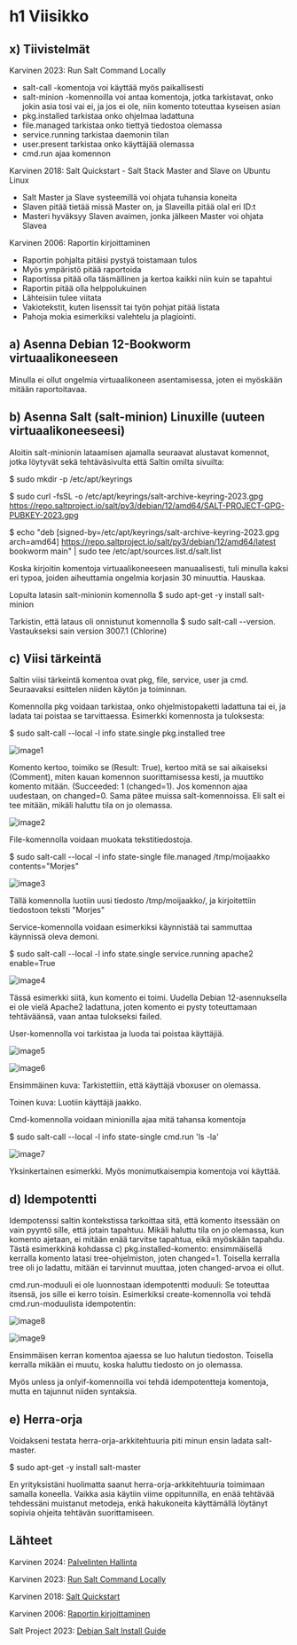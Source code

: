 # h1 Viisikko

## x) Tiivistelmät

Karvinen 2023: Run Salt Command Locally

- salt-call -komentoja voi käyttää myös paikallisesti
- salt-minion -komennoilla voi antaa komentoja, jotka tarkistavat, onko jokin asia tosi vai ei, ja jos ei ole, niin komento toteuttaa kyseisen asian
- pkg.installed tarkistaa onko ohjelmaa ladattuna
- file.managed tarkistaa onko tiettyä tiedostoa olemassa
- service.running tarkistaa daemonin tilan
- user.present tarkistaa onko käyttäjää olemassa
- cmd.run ajaa komennon

Karvinen 2018: Salt Quickstart - Salt Stack Master and Slave on Ubuntu Linux

- Salt Master ja Slave systeemillä voi ohjata tuhansia koneita
- Slaven pitää tietää missä Master on, ja Slaveilla pitää olal eri ID:t
- Masteri hyväksyy Slaven avaimen, jonka jälkeen Master voi ohjata Slavea

Karvinen 2006: Raportin kirjoittaminen

- Raportin pohjalta pitäisi pystyä toistamaan tulos
- Myös ympäristö pitää raportoida
- Raportissa pitää olla täsmällinen ja kertoa kaikki niin kuin se tapahtui
- Raportin pitää olla helppolukuinen
- Lähteisiin tulee viitata
- Vakiotekstit, kuten lisenssit tai työn pohjat pitää listata
- Pahoja mokia esimerkiksi valehtelu ja plagiointi.

## a) Asenna Debian 12-Bookworm virtuaalikoneeseen

Minulla ei ollut ongelmia virtuaalikoneen asentamisessa, joten ei myöskään mitään raportoitavaa.

## b) Asenna Salt (salt-minion) Linuxille (uuteen virtuaalikoneeseesi)

Aloitin salt-minionin lataamisen ajamalla seuraavat alustavat komennot, jotka löytyvät sekä tehtäväsivulta että Saltin omilta sivuilta:

$ sudo mkdir -p /etc/apt/keyrings

$ sudo curl -fsSL -o /etc/apt/keyrings/salt-archive-keyring-2023.gpg https://repo.saltproject.io/salt/py3/debian/12/amd64/SALT-PROJECT-GPG-PUBKEY-2023.gpg

$ echo "deb [signed-by=/etc/apt/keyrings/salt-archive-keyring-2023.gpg arch=amd64] https://repo.saltproject.io/salt/py3/debian/12/amd64/latest bookworm main" | sudo tee /etc/apt/sources.list.d/salt.list

Koska kirjoitin komentoja virtuaalikoneeseen manuaalisesti, tuli minulla kaksi eri typoa, joiden aiheuttamia ongelmia korjasin 30 minuuttia. Hauskaa.

Lopulta latasin salt-minionin komennolla $ sudo apt-get -y install salt-minion

Tarkistin, että lataus oli onnistunut komennolla $ sudo salt-call --version. Vastaukseksi sain version 3007.1 (Chlorine)

## c) Viisi tärkeintä

Saltin viisi tärkeintä komentoa ovat pkg, file, service, user ja cmd. Seuraavaksi esittelen niiden käytön ja toiminnan.

Komennolla pkg voidaan tarkistaa, onko ohjelmistopaketti ladattuna tai ei, ja ladata tai poistaa se tarvittaessa. Esimerkki komennosta ja tuloksesta:

$ sudo salt-call --local -l info state.single pkg.installed tree

![image1](https://github.com/bhi083/Palvelinten_hallinta/blob/main/N%C3%A4ytt%C3%B6kuva%202024-10-30%20125522.png?raw=true)

Komento kertoo, toimiko se (Result: True), kertoo mitä se sai aikaiseksi (Comment), miten kauan komennon suorittamisessa kesti, ja muuttiko komento mitään. (Succeeded: 1 (changed=1). Jos komennon ajaa uudestaan, on changed=0. Sama pätee muissa salt-komennoissa. Eli salt ei tee mitään, mikäli haluttu tila on jo olemassa.

![image2](https://github.com/bhi083/Palvelinten_hallinta/blob/main/N%C3%A4ytt%C3%B6kuva%202024-10-30%20130017.png?raw=true)

File-komennolla voidaan muokata tekstitiedostoja.

$ sudo salt-call --local -l info state-single file.managed /tmp/moijaakko contents="Morjes"

![image3](https://github.com/bhi083/Palvelinten_hallinta/blob/main/N%C3%A4ytt%C3%B6kuva%202024-10-30%20130212.png?raw=true)

Tällä komennolla luotiin uusi tiedosto /tmp/moijaakko/, ja kirjoitettiin tiedostoon teksti "Morjes"

Service-komennolla voidaan esimerkiksi käynnistää tai sammuttaa käynnissä oleva demoni.

$ sudo salt-call --local -l info state.single service.running apache2 enable=True

![image4](https://github.com/bhi083/Palvelinten_hallinta/blob/main/N%C3%A4ytt%C3%B6kuva%202024-10-30%20130551.png?raw=true)

Tässä esimerkki siitä, kun komento ei toimi. Uudella Debian 12-asennuksella ei ole vielä Apache2 ladattuna, joten komento ei pysty toteuttamaan tehtäväänsä, vaan antaa tulokseksi failed.

User-komennolla voi tarkistaa ja luoda tai poistaa käyttäjiä.

![image5](https://github.com/bhi083/Palvelinten_hallinta/blob/main/N%C3%A4ytt%C3%B6kuva%202024-10-30%20130729.png?raw=true)

![image6](https://github.com/bhi083/Palvelinten_hallinta/blob/main/N%C3%A4ytt%C3%B6kuva%202024-10-30%20130818.png?raw=true)

Ensimmäinen kuva: Tarkistettiin, että käyttäjä vboxuser on olemassa.

Toinen kuva: Luotiin käyttäjä jaakko.

Cmd-komennolla voidaan minionilla ajaa mitä tahansa komentoja

$ sudo salt-call --local -l info state-single cmd.run 'ls -la'

![image7](https://github.com/bhi083/Palvelinten_hallinta/blob/main/N%C3%A4ytt%C3%B6kuva%202024-10-30%20131004.png?raw=true)

Yksinkertainen esimerkki. Myös monimutkaisempia komentoja voi käyttää. 

## d) Idempotentti

Idempotenssi saltin kontekstissa tarkoittaa sitä, että komento itsessään on vain pyyntö sille, että jotain tapahtuu. Mikäli haluttu tila on jo olemassa, kun komento ajetaan, ei mitään enää tarvitse tapahtua, eikä myöskään tapahdu. Tästä esimerkkinä kohdassa c) pkg.installed-komento: ensimmäisellä kerralla komento latasi tree-ohjelmiston, joten changed=1. Toisella kerralla tree oli jo ladattu, mitään ei tarvinnut muuttaa, joten changed-arvoa ei ollut.

cmd.run-moduuli ei ole luonnostaan idempotentti moduuli: Se toteuttaa itsensä, jos sille ei kerro toisin. Esimerkiksi create-komennolla voi tehdä cmd.run-moduulista idempotentin:

![image8](https://github.com/bhi083/Palvelinten_hallinta/blob/main/N%C3%A4ytt%C3%B6kuva%202024-10-30%20133240.png?raw=true)

![image9](https://github.com/bhi083/Palvelinten_hallinta/blob/main/N%C3%A4ytt%C3%B6kuva%202024-10-30%20133301.png?raw=true)

Ensimmäisen kerran komentoa ajaessa se luo halutun tiedoston. Toisella kerralla mikään ei muutu, koska haluttu tiedosto on jo olemassa.

Myös unless ja onlyif-komennoilla voi tehdä idempotentteja komentoja, mutta en tajunnut niiden syntaksia.

## e) Herra-orja

Voidakseni testata herra-orja-arkkitehtuuria piti minun ensin ladata salt-master.

$ sudo apt-get -y install salt-master

En yrityksistäni huolimatta saanut herra-orja-arkkitehtuuria toimimaan samalla koneella. Vaikka asia käytiin viime oppitunnilla, en enää tehtävää tehdessäni muistanut metodeja, enkä hakukoneita käyttämällä löytänyt sopivia ohjeita tehtävän suorittamiseen.

## Lähteet

Karvinen 2024: [Palvelinten Hallinta](https://terokarvinen.com/palvelinten-hallinta/#h1-viisikko)

Karvinen 2023: [Run Salt Command Locally](https://terokarvinen.com/2021/salt-run-command-locally/)

Karvinen 2018: [Salt Quickstart](https://terokarvinen.com/2018/03/28/salt-quickstart-salt-stack-master-and-slave-on-ubuntu-linux/)

Karvinen 2006: [Raportin kirjoittaminen](https://terokarvinen.com/2006/06/04/raportin-kirjoittaminen-4/)

Salt Project 2023: [Debian Salt Install Guide](https://docs.saltproject.io/salt/install-guide/en/latest/topics/install-by-operating-system/debian.html#install-debian)
